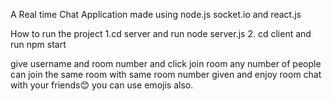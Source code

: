 A Real time Chat Application made using node.js socket.io and react.js 

How to run the project
1.cd server and run node server.js
2. cd client and run npm start

give username and room number and  click join room  any number of people can join the same room with same room number given 
and enjoy room chat with your friends😊 you can use emojis also.
